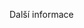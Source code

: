 <Token xmlns:xlink="http://www.w3.org/1999/xlink">Další informace</Token>

<!--HONumber=Jul16_HO3-->


